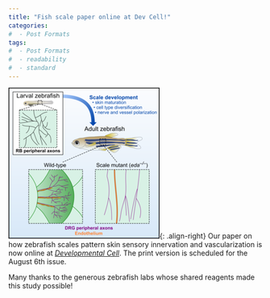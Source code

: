 ```yaml
---
title: "Fish scale paper online at Dev Cell!"
categories:
#  - Post Formats
tags:
#  - Post Formats
#  - readability
#  - standard
---
```

![graphical abstract](/assets/images/DC-graphical-abstract.png){: .align-right}
Our paper on how zebrafish scales pattern skin sensory innervation and vascularization is now online at [*Developmental Cell*](https://www.cell.com/developmental-cell/fulltext/S1534-5807(18)30504-5). The print version is scheduled for the August 6th issue. 

Many thanks to the generous zebrafish labs whose shared reagents made this study possible!